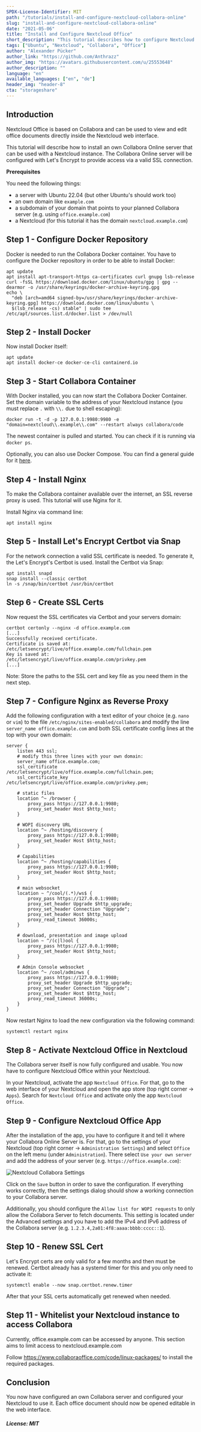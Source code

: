 ```yaml
---
SPDX-License-Identifier: MIT
path: "/tutorials/install-and-configure-nextcloud-collabora-online"
slug: "install-and-configure-nextcloud-collabora-online"
date: "2021-05-06"
title: "Install and Configure Nextcloud Office"
short_description: "This tutorial describes how to configure Nextcloud Office with an external Collabora Online Server and Let's Encrypt."
tags: ["Ubuntu", "Nextcloud", "Collabora", "Office"]
author: "Alexander Pücker"
author_link: "https://github.com/Anthrazz"
author_img: "https://avatars.githubusercontent.com/u/25553648"
author_description: ""
language: "en"
available_languages: ["en", "de"]
header_img: "header-8"
cta: "storageshare"
---
```


## Introduction

Nextcloud Office is based on Collabora and can be used to view and edit office documents directly inside the Nextcloud web interface.

This tutorial will describe how to install an own Collabora Online server that can be used with a Nextcloud instance. The Collabora Online server will be configured with Let's Encrypt to provide access via a valid SSL connection.

**Prerequisites**

You need the following things:

* a server with Ubuntu 22.04 (but other Ubuntu's should work too)
* an own domain like `example.com`
* a subdomain of your domain that points to your planned Collabora server (e.g. using `office.example.com`)
* a Nextcloud (for this tutorial it has the domain `nextcloud.example.com`)

## Step 1 - Configure Docker Repository

Docker is needed to run the Collabora Docker container. You have to configure the Docker repository in order to be able to install Docker:

```shell
apt update
apt install apt-transport-https ca-certificates curl gnupg lsb-release
curl -fsSL https://download.docker.com/linux/ubuntu/gpg | gpg --dearmor -o /usr/share/keyrings/docker-archive-keyring.gpg
echo \
  "deb [arch=amd64 signed-by=/usr/share/keyrings/docker-archive-keyring.gpg] https://download.docker.com/linux/ubuntu \
  $(lsb_release -cs) stable" | sudo tee /etc/apt/sources.list.d/docker.list > /dev/null
```

## Step 2 - Install Docker

Now install Docker itself:

```shell
apt update
apt install docker-ce docker-ce-cli containerd.io
```

## Step 3 - Start Collabora Container

With Docker installed, you can now start the Collabora Docker Container. Set the domain variable to the address of your Nextcloud instance (you must replace `.` with `\\.` due to shell escaping):

```shell
docker run -t -d -p 127.0.0.1:9980:9980 -e "domain=nextcloud\\.example\\.com" --restart always collabora/code
```

The newest container is pulled and started. You can check if it is running via `docker ps`.

Optionally, you can also use Docker Compose. You can find a general guide for it [here](docker-compose-as-systemd-service).

## Step 4 - Install Nginx

To make the Collabora container available over the internet, an SSL reverse proxy is used. This tutorial will use Nginx for it.

Install Nginx via command line:

```shell
apt install nginx
```

## Step 5 - Install Let's Encrypt Certbot via Snap

For the network connection a valid SSL certificate is needed. To generate it, the Let's Encrypt's Certbot is used. Install the Certbot via Snap:

```shell
apt install snapd
snap install --classic certbot
ln -s /snap/bin/certbot /usr/bin/certbot
```

## Step 6 - Create SSL Certs

Now request the SSL certificates via Certbot and your servers domain:

```shell
certbot certonly --nginx -d office.example.com
[...]
Successfully received certificate.
Certificate is saved at: /etc/letsencrypt/live/office.example.com/fullchain.pem
Key is saved at:         /etc/letsencrypt/live/office.example.com/privkey.pem
[...]
```

Note: Store the paths to the SSL cert and key file as you need them in the next step.

## Step 7 - Configure Nginx as Reverse Proxy

Add the following configuration with a text editor of your choice (e.g. `nano` or `vim`) to the file `/etc/nginx/sites-enabled/collabora` and modify the line `server_name office.example.com` and both SSL certificate config lines at the top with your own domain:

```nginx
server {
    listen 443 ssl;
    # modify this three lines with your own domain:
    server_name office.example.com;
    ssl_certificate /etc/letsencrypt/live/office.example.com/fullchain.pem;
    ssl_certificate_key /etc/letsencrypt/live/office.example.com/privkey.pem;

    # static files
    location ^~ /browser {
        proxy_pass https://127.0.0.1:9980;
        proxy_set_header Host $http_host;
    }

    # WOPI discovery URL
    location ^~ /hosting/discovery {
        proxy_pass https://127.0.0.1:9980;
        proxy_set_header Host $http_host;
    }

    # Capabilities
    location ^~ /hosting/capabilities {
        proxy_pass https://127.0.0.1:9980;
        proxy_set_header Host $http_host;
    }

    # main websocket
    location ~ ^/cool/(.*)/ws$ {
        proxy_pass https://127.0.0.1:9980;
        proxy_set_header Upgrade $http_upgrade;
        proxy_set_header Connection "Upgrade";
        proxy_set_header Host $http_host;
        proxy_read_timeout 36000s;
    }

    # download, presentation and image upload
    location ~ ^/(c|l)ool {
        proxy_pass https://127.0.0.1:9980;
        proxy_set_header Host $http_host;
    }

    # Admin Console websocket
    location ^~ /cool/adminws {
        proxy_pass https://127.0.0.1:9980;
        proxy_set_header Upgrade $http_upgrade;
        proxy_set_header Connection "Upgrade";
        proxy_set_header Host $http_host;
        proxy_read_timeout 36000s;
    }
}
```

Now restart Nginx to load the new configuration via the following command:

```shell
systemctl restart nginx
```

## Step 8 - Activate Nextcloud Office in Nextcloud

The Collabora server itself is now fully configured and usable. You now have to configure Nextcloud Office within your Nextcloud.

In your Nextcloud, activate the app `Nextcloud Office`. For that, go to the web interface of your Nextcloud and open the app store (top right corner -> `Apps`). Search for `Nextcloud Office` and activate only the app `Nextcloud Office`.

## Step 9 - Configure Nextcloud Office App

After the installation of the app, you have to configure it and tell it where your Collabora Online Server is. For that, go to the settings of your Nextcloud (top right corner -> `Administration Settings`) and select `Office` on the left menu (under `Administration`). There select `Use your own server` and add the address of your server (e.g. `https://office.example.com`):

![Nextcloud Collabora Settings](images/nextcloud-collabora-settings.png)

Click on the `Save` button in order to save the configuration. If everything works correctly, then the settings dialog should show a working connection to your Collabora server.

Additionally, you should configure the `Allow list for WOPI requests` to only allow the Collabora Server to fetch documents. This setting is located under the Advanced settings and you have to add the IPv4 and IPv6 address of the Collabora server (e.g. `1.2.3.4,2a01:4f8:aaaa:bbbb:cccc::1`).

## Step 10 - Renew SSL Cert

Let's Encrypt certs are only valid for a few months and then must be renewed. Certbot already has a systemd timer for this and you only need to activate it:

```shell
systemctl enable --now snap.certbot.renew.timer
```

After that your SSL certs automatically get renewed when needed.

## Step 11 - Whitelist your Nextcloud instance to access Collabora

Currently, office.example.com can be accessed by anyone. This section aims to limit access to nextcloud.example.com

Follow https://www.collaboraoffice.com/code/linux-packages/ to install the required packages.


## Conclusion

You now have configured an own Collabora server and configured your Nextcloud to use it. Each office document should now be opened editable in the web interface.

##### License: MIT

<!--

Contributor's Certificate of Origin

By making a contribution to this project, I certify that:

(a) The contribution was created in whole or in part by me and I have
    the right to submit it under the license indicated in the file; or

(b) The contribution is based upon previous work that, to the best of my
    knowledge, is covered under an appropriate license and I have the
    right under that license to submit that work with modifications,
    whether created in whole or in part by me, under the same license
    (unless I am permitted to submit under a different license), as
    indicated in the file; or

(c) The contribution was provided directly to me by some other person
    who certified (a), (b) or (c) and I have not modified it.

(d) I understand and agree that this project and the contribution are
    public and that a record of the contribution (including all personal
    information I submit with it, including my sign-off) is maintained
    indefinitely and may be redistributed consistent with this project
    or the license(s) involved.

Signed-off-by: [Alexander Pücker alexander.puecker@hetzner.com]

-->
